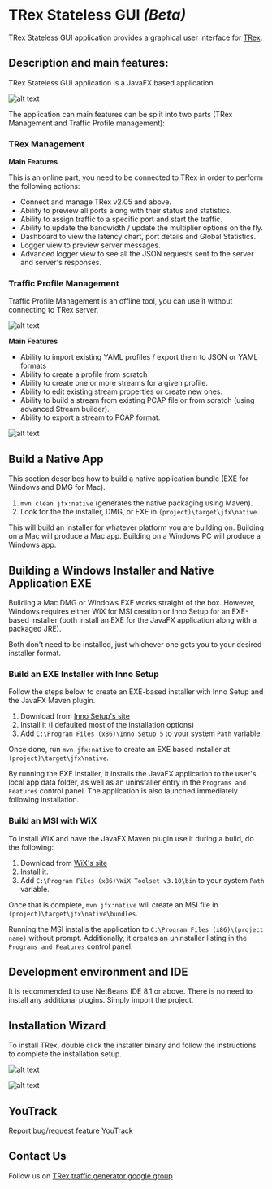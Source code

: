 # TRex Stateless GUI *(Beta)*

TRex Stateless GUI application provides a graphical user interface for [TRex](https://trex-tgn.cisco.com/ "TRex").

## Description and main features:

TRex Stateless GUI application is a JavaFX based application.

![alt text](screenshots/trex-main-dashboard.png "TRex Main Dashboard") 

The application can main features can be split into two parts (TRex Management and Traffic Profile management):

### TRex Management

**Main Features**

This is an online part, you need to be connected to TRex in order to perform the following actions:

- Connect and manage TRex v2.05 and above.
- Ability to preview all ports along with their status and statistics.
- Ability to assign traffic to a specific port and start the traffic.
- Ability to update the bandwidth / update the multiplier options on the fly.
- Dashboard to view the latency chart, port details and Global Statistics.
- Logger view to preview server messages.
- Advanced logger view to see all the JSON requests sent to the server and server's responses. 

### Traffic Profile Management

Traffic Profile Management is an offline tool, you can use it without connecting to TRex server.

![alt text](screenshots/trex-stream-builder2.png "TRex Stream Builder") 

**Main Features**

- Ability to import existing YAML profiles / export them to JSON or YAML formats
- Ability to create a profile from scratch
- Ability to create one or more streams for a given profile.
- Ability to edit existing stream properties or create new ones.
- Ability to build a stream from existing PCAP file or from scratch (using advanced Stream builder).
- Ability to export a stream to PCAP format.

![alt text](screenshots/trex-stream-properties.png "TRex Stream Properties") 

## Build a Native App

This section describes how to build a native application bundle (EXE for Windows and DMG for Mac).

1. `mvn clean jfx:native` (generates the native packaging using Maven).
2. Look for the the installer, DMG, or EXE in `(project)\target\jfx\native`.

This will build an installer for whatever platform you are building on. Building on a Mac will produce a Mac app. Building on a Windows PC will produce a Windows app.

## Building a Windows Installer and Native Application EXE

Building a Mac DMG or Windows EXE works straight of the box. However, Windows requires either WiX for MSI creation or Inno Setup for an EXE-based installer (both install an EXE for the JavaFX application along with a packaged JRE).

Both don't need to be installed, just whichever one gets you to your desired installer format.

### Build an EXE Installer with Inno Setup

Follow the steps below to create an EXE-based installer with Inno Setup and the JavaFX Maven plugin.

1. Download from [Inno Setup's site](http://www.jrsoftware.org/isinfo.php)
2. Install it (I defaulted most of the installation options)
3. Add `C:\Program Files (x86)\Inno Setup 5` to your system `Path` variable.

Once done, run `mvn jfx:native` to create an EXE based installer at `(project)\target\jfx\native`.

By running the EXE installer, it installs the JavaFX application to the user's local app data folder, as well as an uninstaller entry in the `Programs and Features` control panel. The application is also launched immediately following installation.

### Build an MSI with WiX

To install WiX and have the JavaFX Maven plugin use it during a build, do the following:

1. Download from [WiX's site](http://wixtoolset.org/)
2. Install it.
3. Add `C:\Program Files (x86)\WiX Toolset v3.10\bin` to your system `Path` variable.

Once that is complete, `mvn jfx:native` will create an MSI file in `(project)\target\jfx\native\bundles`.

Running the MSI installs the application to `C:\Program Files (x86)\(project name)` without prompt. Additionally, it creates an uninstaller listing in the `Programs and Features` control panel.

## Development environment and IDE

It is recommended to use NetBeans IDE 8.1 or above. There is no need to install any additional plugins. Simply import the project.

## Installation Wizard

To install TRex, double click the installer binary and follow the instructions to complete the installation setup.

![alt text](screenshots/installer-1.png "TRex Stream Builder") 

![alt text](screenshots/installer-2.png "TRex Stream Builder") 


## YouTrack

Report bug/request feature [YouTrack](http://trex-tgn.cisco.com/youtrack/issues)

##  Contact Us

Follow us on [TRex traffic generator google group](https://groups.google.com/forum/#!forum/trex-tgn)








